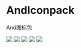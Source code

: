 # AndIconpack
And图标包

<img src="https://raw.githubusercontent.com/hujincan/AndIconpack/master/Screenshot/Screenshot_4.png"/>

<img src="https://raw.githubusercontent.com/hujincan/AndIconpack/master/Screenshot/Screenshot_2.png"/>

<img src="https://raw.githubusercontent.com/hujincan/AndIconpack/master/Screenshot/Screenshot_3.png"/>

<img src="https://raw.githubusercontent.com/hujincan/AndIconpack/master/Screenshot/Screenshot_5.png"/>

<img src="https://raw.githubusercontent.com/hujincan/AndIconpack/master/Screenshot/Screenshot_1.png"/>

